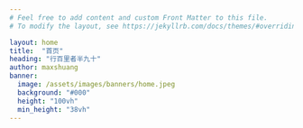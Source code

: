 ```yaml
---
# Feel free to add content and custom Front Matter to this file.
# To modify the layout, see https://jekyllrb.com/docs/themes/#overriding-theme-defaults

layout: home
title:  "首页"
heading: "行百里者半九十"
author: maxshuang
banner:
  image: /assets/images/banners/home.jpeg  
  background: "#000"
  height: "100vh"
  min_height: "38vh"
---
```

